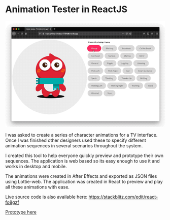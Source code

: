 # Animation Tester in ReactJS

![Image of description](readme-content/description1.gif)

I was asked to create a series of character animations for a TV interface. Once I was finished other designers used these to specify different animation sequences in several scenarios throughout the system.

I created this tool to help everyone quickly preview and prototype their own sequences. The application is web based so its easy enough to use it and works in desktop and mobile.

The animations were created in After Effects and exported as JSON files using Lottie-web. The application was created in React to preview and play all these animations with ease.

Live source code is also available here: <a href="https://stackblitz.com/edit/react-fo8gzf" target="_blank">https://stackblitz.com/edit/react-fo8gzf</a>

 <a href="https://vibrant-leakey-7754d9.netlify.app/" target="_blank">Prototype here</a>
